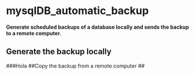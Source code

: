 # mysqlDB_automatic_backup
**Generate scheduled backups of a database locally and sends the backup to a remote computer.**

## Generate the backup locally ##
###Hola
##Copy the backup from a remote computer ##
